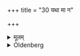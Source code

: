 +++
title = "30 यथा मा न"

+++

<details><summary>मूलम्</summary>

यथा मा न प्रधक्ष्यतीति तं प्रातरभिवीक्षयन्ति यान्यप्रधक्ष्यन्ति मन्यन्तेऽपोऽग्निं वत्समादित्यम् ३०
</details>

<details><summary>Oldenberg</summary>

30. In the morning they make (the student) look at such things as they expect will not burn him, viz. water, fire, a calf, the sun.
</details>
